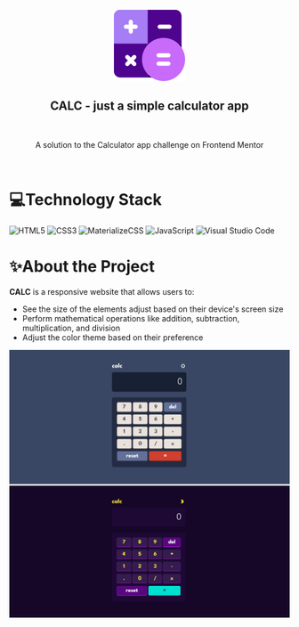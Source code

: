 <p align="center">
    <img src="/images/calculator-big.png" >
    <h2 align="center"><b>CALC - just a simple calculator app</b></h2>
      <br />
  <p align="center">
    <p style align="center">A solution to the Calculator app challenge on Frontend Mentor</p> 
    <br />
  </p>
</p>

# 💻Technology Stack

![HTML5](https://img.shields.io/badge/html5-%23E34F26.svg?style=for-the-badge&logo=html5&logoColor=white)
![CSS3](https://img.shields.io/badge/css3-%231572B6.svg?style=for-the-badge&logo=css3&logoColor=white)
![MaterializeCSS](https://img.shields.io/badge/materialize-%23EE6E73.svg?style=for-the-badge)
![JavaScript](https://img.shields.io/badge/javascript-%23323330.svg?style=for-the-badge&logo=javascript&logoColor=%23F7DF1E)
![Visual Studio Code](https://img.shields.io/badge/Visual%20Studio%20Code-0078d7.svg?style=for-the-badge&logo=visual-studio-code&logoColor=white)

# ✨About the Project

**CALC** is a responsive website that allows users to:
- See the size of the elements adjust based on their device's screen size
- Perform mathematical operations like addition, subtraction, multiplication, and division
- Adjust the color theme based on their preference

<img src="/images/calc-light.png" >
<img src="/images/calc-dark.png" >

